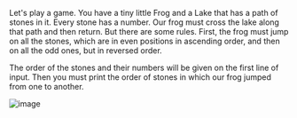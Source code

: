 Let's play a game. You have a tiny little Frog and a Lake that has a path of stones in it. Every stone has a number. Our frog must cross the lake along that path and then return. But there are some rules. First, the frog must jump on all the stones, which are in even positions in ascending order, and then on all the odd ones, but in reversed order.

The order of the stones and their numbers will be given on the first line of input. Then you must print the order of stones in which our frog jumped from one to another.

![image](https://user-images.githubusercontent.com/45227327/219899473-3f28adc5-9ccd-4009-9f7f-403bf1e43daa.png)

